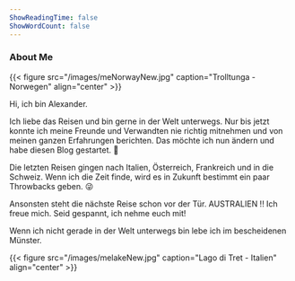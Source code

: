 ```yaml
---
ShowReadingTime: false
ShowWordCount: false
---
```

### About Me


{{< figure src="/images/meNorwayNew.jpg" caption="Trolltunga - Norwegen" align="center" >}}

Hi, ich bin Alexander.

Ich liebe das Reisen und bin gerne in der Welt unterwegs. Nur bis jetzt konnte ich meine Freunde und Verwandten nie richtig mitnehmen und von meinen ganzen Erfahrungen berichten. Das möchte ich nun ändern und habe diesen Blog gestartet. :tada:

Die letzten Reisen gingen nach Italien, Österreich, Frankreich und in die Schweiz. Wenn ich die Zeit finde, wird es in Zukunft bestimmt ein paar Throwbacks geben. :stuck_out_tongue_winking_eye:

Ansonsten steht die nächste Reise schon vor der Tür. AUSTRALIEN !! Ich freue mich. Seid gespannt, ich nehme euch mit!

Wenn ich nicht gerade in der Welt unterwegs bin lebe ich im bescheidenen Münster.

{{< figure src="/images/melakeNew.jpg" caption="Lago di Tret - Italien" align="center" >}}
